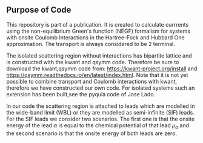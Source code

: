 ## Purpose of Code

This repository is part of a publication. It is created to calculate currrents using the non-equilibrium Green's function (NEGF) formalism for systems with onsite Coulomb Interactions in the Hartree-Fock and Hubbard One approximation. The transport is always considered to be 2 terminal.

The isolated scattering region without interactions has bipartite lattice and is constructed with the kwant and qsymm code. Therefore be sure to download the kwant,qsymm code from: https://kwant-project.org/install and https://qsymm.readthedocs.io/en/latest/index.html. Note that it is not yet possible to combine transport and Coulomb interactions with kwant, therefore we have constructed our own code. For isolated systems such an extension has been built,see the pyqula code of Jose Lado.

In our code the scattering region is attached to leads which are modelled in the wide-band limit (WBL) or they are modelled as semi-infinite (SIF) leads. For the SIF leads we consider two scenarios. The first one is that the onsite energy of the lead $\alpha$ is equal to the chemical potential of that lead $\mu_\alpha$ and the second scenario is that the onsite energy of both leads are zero.
